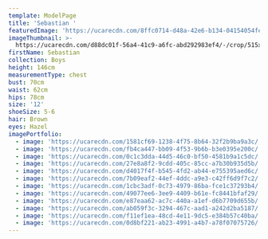 ```yaml
---
template: ModelPage
title: 'Sebastian '
featuredImage: 'https://ucarecdn.com/8ffc0714-d48a-42e6-b134-04154054fea6/'
imageThumbnail: >-
  https://ucarecdn.com/d88dc01f-56a4-41c9-a6fc-abd292983ef4/-/crop/515x742/36,7/-/preview/
firstName: Sebastian
collection: Boys
height: 146cm
measurementType: chest
bust: 70cm
waist: 62cm
hips: 78cm
size: '12'
shoeSize: 5-6
hair: Brown
eyes: Hazel
imagePortfolio:
  - image: 'https://ucarecdn.com/1581cf69-1238-4f75-8b64-32f2b9ba9a3c/'
  - image: 'https://ucarecdn.com/fb4ca447-bb09-4f53-9b6b-b3e0395e200c/'
  - image: 'https://ucarecdn.com/0c1c3dda-44d5-46c0-bf50-4581b9a1c5dc/'
  - image: 'https://ucarecdn.com/27e8a8f2-9cdd-405c-85cc-a7b30b935d5b/'
  - image: 'https://ucarecdn.com/d4017f4f-b545-4fd2-ab44-e755395aed6c/'
  - image: 'https://ucarecdn.com/7b09eaf2-44ef-4ddc-a9e3-c42ff6d9f7c2/'
  - image: 'https://ucarecdn.com/1cbc3adf-0c73-4979-86ba-fce1c37293b4/'
  - image: 'https://ucarecdn.com/49077ee6-3ee9-4409-b61e-fc8441bfaf29/'
  - image: 'https://ucarecdn.com/e87eaa62-ac7c-440a-a1ef-d6b7709d655b/'
  - image: 'https://ucarecdn.com/ab059f3c-3294-467c-aad1-a242d2ba5187/'
  - image: 'https://ucarecdn.com/f11ef1ea-48cd-4e11-9dc5-e384b57c40ba/'
  - image: 'https://ucarecdn.com/0d8bf221-ab23-4991-a4b7-a78f07075726/'
---
```


